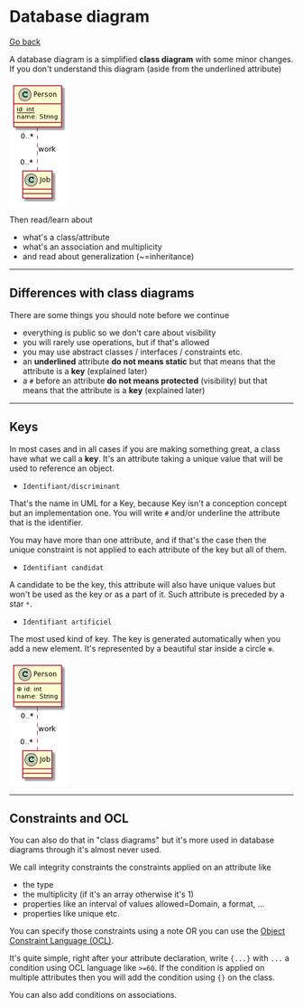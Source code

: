 # Database diagram

[Go back](../index.md)

A database diagram is a simplified **class diagram**
with some minor changes. If you don't
understand this diagram (aside
from the underlined attribute)

![](images/SoWkIImgAStDuKhEIImkLWX8BIhEprEevbAmARNBJB5IoCmhuLB8IynDjL88BYdAp4ldgkM2Ab8oqDFJKb1IqDE3CxtoanIi5ChpYxAv75BpKe3c0W00.png)

Then read/learn about

* what's a class/attribute
* what's an association and multiplicity
* and read about generalization (~=inheritance)

<hr class="sl">

## Differences with class diagrams

There are some things you should note before
we continue

* everything is public so we don't care about visibility
* you will rarely use operations, but if that's allowed
* you may use abstract classes / interfaces / constraints etc.
* an **underlined** attribute
  **do not means static**
  but that means that the attribute is
  a **key** (explained later)
* a ``#`` before an attribute **do not means protected**
  (visibility) but that means that the attribute is
  a **key** (explained later)

<hr class="sl">

## Keys

In most cases and in all cases if you are making something
great, a class have what we call a **key**. It's an attribute
taking a unique value that will be used to reference
an object.

* ``Identifiant/discriminant``

That's the name in UML for a Key, because Key isn't a
conception concept but an implementation one. You will
write ``#`` and/or underline the attribute that is
the identifier.

You may have more than one attribute, and if that's the
case then the unique constraint is not applied to
each attribute of the key but all of them.

* ``Identifiant candidat``

A candidate to be the key, this attribute will also
have unique values but won't be used as the key or
as a part of it. Such attribute is preceded by a star `*`.

* ``Identifiant artificiel``

The most used kind of key. The key is generated
automatically when you add a new element. It's
represented by a beautiful star inside a circle ``⊛``.

![](images/SoWkIImgAStDuKhEIImkLWX8BIhEprEevb9ur3LR8JF5IY4phuHB8IynDzLA8RYaA3CldQkM2wfAoK1FJqj1IK5F3yxqoazIi58epo_Avd98pKi16Wm0.png)

<hr class="sl">

## Constraints and OCL

You can also do that in "class diagrams" but it's more
used in database diagrams through it's almost never used.

We call integrity constraints the constraints applied
on an attribute like

* the type
* the multiplicity (if it's an array otherwise it's 1)
* properties like an interval of values allowed=Domain,
  a format, ...
* properties like unique etc.

You can specify those constraints using a note OR you
can use the [Object Constraint Language (OCL)](https://en.wikipedia.org/wiki/Object_Constraint_Language).

It's quite simple, right after your attribute
declaration, write ``{...}`` with ``...`` a condition using
OCL language like ``>=60``. If the condition
is applied on multiple attributes then you will
add the condition using ``{}`` on the class.

You can also add conditions on associations.
